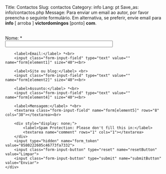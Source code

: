 Title: Contactos
Slug: contactos
Category: info 
Lang: pt
Save_as: info/contactos.php
Message: Para enviar um email ao autor, por favor preencha o seguinte formulário. Em alternativa, se preferir, envie email para <strong>info</strong> [ arroba ] <strong>victordomingos</strong> [ponto] <strong>com</strong>.


<div class="message-text"><?php echo $_SESSION['formMessage']; unset($_SESSION['formMessage']); ?></div><br />

<form class="rw-contact-form" action="biblioteca/form/mailer.php" method="post" enctype="multipart/form-data">
	 <div>
		<label>Nome:</label> *<br>
		<input class="form-input-field" type="text" value="" name="form[element0]" size="40"><br>

		<label>Email:</label> *<br>
		<input class="form-input-field" type="text" value="" name="form[element1]" size="40"><br>

		<label>Site ou blog:</label> <br>
		<input class="form-input-field" type="text" value="" name="form[element2]" size="40"><br>

		<label>Assunto:</label> *<br>
		<input class="form-input-field" type="text" value="" name="form[element4]" size="40"><br>

		<label>Mensagem:</label> *<br>
		<textarea class="form-input-field" name="form[element5]" rows="8" cols="38"></textarea><br>

		<div style="display: none;">
			<label>Spam Protection: Please don't fill this in:</label>
			<textarea name="comment" rows="1" cols="1"></textarea>
		</div>
		<input type="hidden" name="form_token" value="8580222605c46773fa7332">
		<input class="form-input-button" type="reset" name="resetButton" value="Limpar">
		<input class="form-input-button" type="submit" name="submitButton" value="Enviar">
	</div>
</form>

<br />
<div class="form-footer"><?php echo $_SESSION['formFooter']; unset($_SESSION['formFooter']); ?></div><br />

<?php unset($_SESSION['form']); ?>